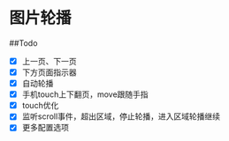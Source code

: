 图片轮播
===
##Todo
- [x] 上一页、下一页
- [x] 下方页面指示器
- [x] 自动轮播
- [x] 手机touch上下翻页，move跟随手指
- [x] touch优化
- [x] 监听scroll事件，超出区域，停止轮播，进入区域轮播继续
- [x] 更多配置选项